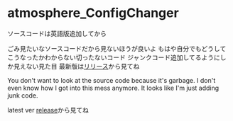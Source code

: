 # atmosphere_ConfigChanger
ソースコードは英語版追加してから

ごみ見たいなソースコードだから見ないほうが良いよ
もはや自分でもどうしてこうなったかわからない切ったないコード
ジャンクコード追加してるようにしか見えない見た目
最新版は[リリース](https://github.com/halolck/atmosphere_ConfigChanger/releases/latest)から見てね


You don't want to look at the source code because it's garbage.
I don't even know how I got into this mess anymore.
It looks like I'm just adding junk code.

latest ver [release](https://github.com/halolck/atmosphere_ConfigChanger/releases/latest)から見てね
